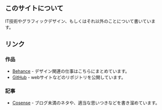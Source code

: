 ## このサイトについて

IT技術やグラフィックデザイン、もしくはそれ以外のことについて書いています。

## リンク

### 作品

- <a href="https://www.behance.net/peaks-and-valleys" target="_blank" rel="me">Behance</a> - デザイン関連の仕事はこちらにまとめています。
- <a href="https://github.com/peaksvndvalleys" target="_blank" rel="me">GitHub</a> - webサイトなどのリポジトリを公開しています。

### 記事

- <a href="https://scrapbox.io/peaks-and-valleys/" target="_blank" rel="me">Cosense</a> - ブログ未満のネタや、適当な思いつきなどを書き溜めています。
